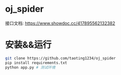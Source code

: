 # oj_spider

接口文档: https://www.showdoc.cc/417895562132382

# 安装&&运行
```bash
git clone https://github.com/taoting1234/oj_spider
pip install requirements.txt
python app.py # 测试环境
```